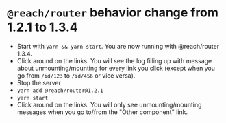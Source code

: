 # `@reach/router` behavior change from 1.2.1 to 1.3.4

- Start with `yarn && yarn start`. You are now running with @reach/router 1.3.4.
- Click around on the links. You will see the log filling up with message about
  unmounting/mounting for every link you click (except when you go from
  `/id/123` to `/id/456` or vice versa).
- Stop the server
- `yarn add @reach/router@1.2.1`
- `yarn start`
- Click around on the links. You will only see unmounting/mounting messages when
  you go to/from the "Other component" link.
